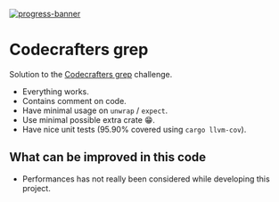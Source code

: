 [![progress-banner](https://backend.codecrafters.io/progress/grep/bfac216e-b1b7-4043-b517-dbd399ab292c)](https://app.codecrafters.io/users/codecrafters-bot?r=2qF)

# Codecrafters grep

Solution to the [Codecrafters grep](https://app.codecrafters.io/courses/grep/completed) challenge.

- Everything works.
- Contains comment on code.
- Have minimal usage on `unwrap` / `expect`.
- Use minimal possible extra crate 😁.
- Have nice unit tests (95.90% covered using `cargo llvm-cov`).

## What can be improved in this code

- Performances has not really been considered while developing this project.
